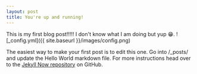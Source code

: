 ```yaml
---
layout: post
title: You're up and running!
---
```


This is my first blog post!!!!! I don't know what I am doing but yup 😁.
![_config.yml]({{ site.baseurl }}/images/config.png)

The easiest way to make your first post is to edit this one. Go into /_posts/ and update the Hello World markdown file. For more instructions head over to the [Jekyll Now repository](https://github.com/barryclark/jekyll-now) on GitHub.
